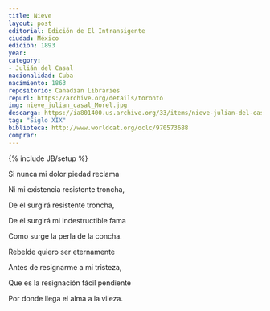 ```yaml
---
title: Nieve
layout: post
editorial: Edición de El Intransigente
ciudad: México
edicion: 1893
year: 
category: 
- Julián del Casal
nacionalidad: Cuba
nacimiento: 1863 
repositorio: Canadian Libraries
repurl: https://archive.org/details/toronto
img: nieve_julian_casal_Morel.jpg
descarga: https://ia801400.us.archive.org/33/items/nieve-julian-del-casal/Nieve%20-%20Julian%20del%20Casal.pdf
tag: "Siglo XIX"
biblioteca: http://www.worldcat.org/oclc/970573688
comprar: 
---
```

{% include JB/setup %}

Si nunca mi dolor piedad reclama
 
Ni mi existencia resistente troncha,
 
De él surgirá resistente troncha,
 
De él surgirá mi indestructible fama
 
Como surge la perla de la concha.
 

 
Rebelde quiero ser eternamente
 
Antes de resignarme a mi tristeza,
 
Que es la resignación fácil pendiente
 
Por donde llega el alma a la vileza.
